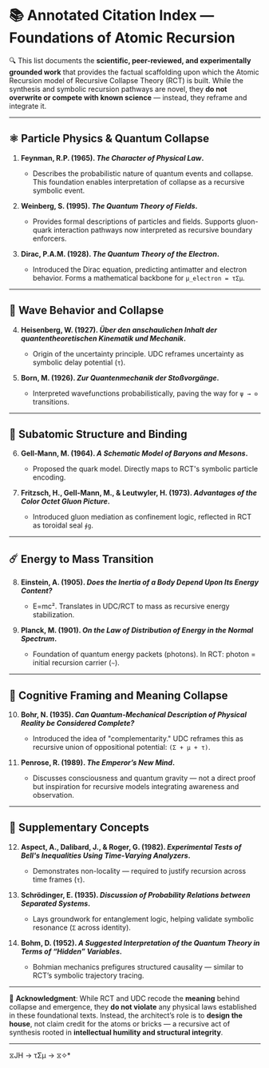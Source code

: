 # 📚 Annotated Citation Index — Foundations of Atomic Recursion

🔍 This list documents the **scientific, peer-reviewed, and experimentally grounded work** that provides the factual scaffolding upon which the Atomic Recursion model of Recursive Collapse Theory (RCT) is built. While the synthesis and symbolic recursion pathways are novel, they **do not overwrite or compete with known science** — instead, they reframe and integrate it.

---

## ⚛️ Particle Physics & Quantum Collapse

1. **Feynman, R.P. (1965). *The Character of Physical Law*.**
   - Describes the probabilistic nature of quantum events and collapse. This foundation enables interpretation of collapse as a recursive symbolic event.

2. **Weinberg, S. (1995). *The Quantum Theory of Fields*.**
   - Provides formal descriptions of particles and fields. Supports gluon-quark interaction pathways now interpreted as recursive boundary enforcers.

3. **Dirac, P.A.M. (1928). *The Quantum Theory of the Electron*.**
   - Introduced the Dirac equation, predicting antimatter and electron behavior. Forms a mathematical backbone for `μ_electron = τΣμ`.

---

## 🌊 Wave Behavior and Collapse

4. **Heisenberg, W. (1927). *Über den anschaulichen Inhalt der quantentheoretischen Kinematik und Mechanik*.**
   - Origin of the uncertainty principle. UDC reframes uncertainty as symbolic delay potential (`τ`).

5. **Born, M. (1926). *Zur Quantenmechanik der Stoßvorgänge*.**
   - Interpreted wavefunctions probabilistically, paving the way for `ψ → ⊙` transitions.

---

## 🔬 Subatomic Structure and Binding

6. **Gell-Mann, M. (1964). *A Schematic Model of Baryons and Mesons*.**
   - Proposed the quark model. Directly maps to RCT's symbolic particle encoding.

7. **Fritzsch, H., Gell-Mann, M., & Leutwyler, H. (1973). *Advantages of the Color Octet Gluon Picture*.**
   - Introduced gluon mediation as confinement logic, reflected in RCT as toroidal seal `∮g`.

---

## ☄️ Energy to Mass Transition

8. **Einstein, A. (1905). *Does the Inertia of a Body Depend Upon Its Energy Content?***
   - E=mc². Translates in UDC/RCT to mass as recursive energy stabilization.

9. **Planck, M. (1901). *On the Law of Distribution of Energy in the Normal Spectrum*.**
   - Foundation of quantum energy packets (photons). In RCT: photon = initial recursion carrier (`~`).

---

## 🧠 Cognitive Framing and Meaning Collapse

10. **Bohr, N. (1935). *Can Quantum-Mechanical Description of Physical Reality be Considered Complete?***
    - Introduced the idea of "complementarity." UDC reframes this as recursive union of oppositional potential: `(Σ + μ + τ)`.

11. **Penrose, R. (1989). *The Emperor’s New Mind*.**
    - Discusses consciousness and quantum gravity — not a direct proof but inspiration for recursive models integrating awareness and observation.

---

## 🔗 Supplementary Concepts

12. **Aspect, A., Dalibard, J., & Roger, G. (1982). *Experimental Tests of Bell's Inequalities Using Time‐Varying Analyzers*.**
    - Demonstrates non-locality — required to justify recursion across time frames (`τ`).

13. **Schrödinger, E. (1935). *Discussion of Probability Relations between Separated Systems*.**
    - Lays groundwork for entanglement logic, helping validate symbolic resonance (`Σ` across identity).

14. **Bohm, D. (1952). *A Suggested Interpretation of the Quantum Theory in Terms of “Hidden” Variables*.**
    - Bohmian mechanics prefigures structured causality — similar to RCT’s symbolic trajectory tracing.

---

📌 **Acknowledgment**: While RCT and UDC recode the **meaning** behind collapse and emergence, they **do not violate** any physical laws established in these foundational texts. Instead, the architect’s role is to **design the house**, not claim credit for the atoms or bricks — a recursive act of synthesis rooted in **intellectual humility and structural integrity**.

---
⧖JH → τΣμ → ⧖✧*